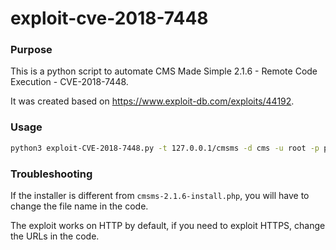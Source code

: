 # exploit-cve-2018-7448

### Purpose
This is a python script to automate CMS Made Simple 2.1.6 - Remote Code Execution - CVE-2018-7448.

It was created based on https://www.exploit-db.com/exploits/44192.

### Usage
```bash
python3 exploit-CVE-2018-7448.py -t 127.0.0.1/cmsms -d cms -u root -p password
```

### Troubleshooting
If the installer is different from `cmsms-2.1.6-install.php`, you will have to change the file name in the code.

The exploit works on HTTP by default, if you need to exploit HTTPS, change the URLs in the code.
